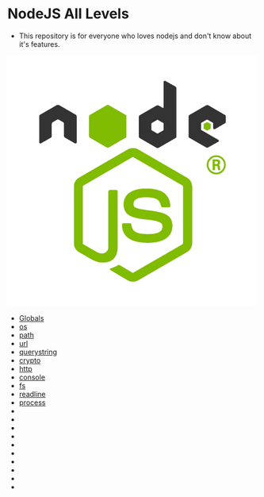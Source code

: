 # NodeJS All Levels

* This repository is for everyone who loves nodejs and don't know about it's features.

![NodeJS](node.webp)

- [Globals](00_globals/README.md)
- [os](01_os/README.md)
- [path](02_path/README.md)
- [url](03_url/README.md)
- [querystring](04_querystring/README.md)
- [crypto](05_crypto/README.md)
- [http](06_http/README.md)
- [console](07_console/README.md)
- [fs](08_fs/README.md)
- [readline](09_readline/README.md)
- [process](10_process/README.md)
- []()
- []()
- []()
- []()
- []()
- []()
- []()
- []()
- []()
- []()
